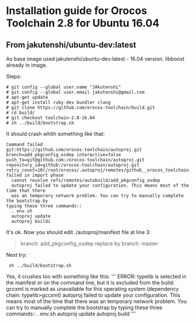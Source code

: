 # Installation guide for Orocos Toolchain 2.8 for Ubuntu 16.04

## From jakutenshi/ubuntu-dev:latest

As base image used jakutenshi/ubuntu-dev:latest - 16.04 version. libboost already in image.

Steps:

```
# git config --global user.name "JAkutenshi"
# git config --global user.email jakutenshi@gmail.com
# apt-get update
# apt-get install ruby-dev bundler clang
# git clone https://github.com/orocos-toolchain/build.git
# cd build/
# git checkout toolchain-2.8-16.04
# sh ../build/bootstrap.sh
```

It should crash whith something like that:

```
Command failed
git:https://github.com/orocos-toolchain/autoproj.git branch=add_pkgconfig_osdep interactive=false push_to=git@github.com:/orocos-toolchain/autoproj.git repository_id=github:/orocos-toolchain/autoproj.git retry_count=10(/root/orocos/.autoproj/remotes/github__orocos_toolchain_autoproj_git): failed in import phase
  cannot resolve refs/remotes/autobuild/add_pkgconfig_osdep
  autoproj failed to update your configuration. This means most of the time that there
  was an temporary network problem. You can try to manually complete the bootstrap by
typing these three commands::
  . env.sh
  autoproj update
  autoproj buildi
```

It's ok. Now you should edit ./autoproj/manifest file at line 3:
> branch: add_pkgconfig_osdep
replace by
> branch: master

Next try:
```
 sh ../build/bootstrap.sh
```
Yes, it crushes too with something like this:
'''
 ERROR: typelib is selected in the manifest or on the command line, but it is excluded from the build: gccxml is marked as unavailable for this operating system (dependency chain: typelib>gccxml)
autoproj failed to update your configuration. This means most of the time that there
was an temporary network problem. You can try to manually complete the bootstrap by
typing these three commands::
 . env.sh
 autoproj update
 autoproj build
'''




